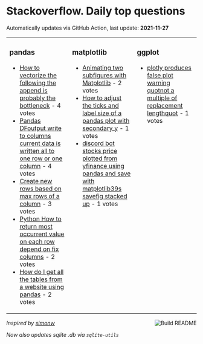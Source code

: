 # Stackoverflow. Daily top questions 

Automatically updates via GitHub Action, last update: **<!-- date starts -->2021-11-27<!-- date ends -->**


<table><tr><td valign="top" width="33%">

### pandas
<!-- pandas starts -->
* [How to vectorize the following the append is probably the bottleneck](https://stackoverflow.com/questions/70136823/how-to-vectorize-the-following-the-append-is-probably-the-bottleneck) - 4 votes
* [Pandas DFoutput write to columns current data is written all to one row or one column](https://stackoverflow.com/questions/70131810/pandas-df-output-write-to-columns-current-data-is-written-all-to-one-row-or-one) - 4 votes
* [Create new rows based on max rows of a column](https://stackoverflow.com/questions/70131912/create-new-rows-based-on-max-rows-of-a-column) - 3 votes
* [Python  How to return most occurrent value on each row depend on fix columns](https://stackoverflow.com/questions/70135365/python-how-to-return-most-occurrent-value-on-each-row-depend-on-fix-columns) - 2 votes
* [How do I get all the tables from a website using pandas](https://stackoverflow.com/questions/70135002/how-do-i-get-all-the-tables-from-a-website-using-pandas) - 2 votes
<!-- pandas ends -->
</td><td valign="top" width="34%">


### matplotlib
<!-- matplotlib starts -->
* [Animating two subfigures with Matplotlib](https://stackoverflow.com/questions/70137017/animating-two-subfigures-with-matplotlib) - 2 votes
* [How to adjust the ticks and label size of a pandas plot with secondary_y](https://stackoverflow.com/questions/70133501/how-to-adjust-the-ticks-and-label-size-of-a-pandas-plot-with-secondary-y) - 1 votes
* [discord bot stocks price plotted from yfinance using pandas and save with matplotlib39s savefig stacked up](https://stackoverflow.com/questions/70133748/discord-bot-stocks-price-plotted-from-yfinance-using-pandas-and-save-with-matplo) - 1 votes
<!-- matplotlib ends -->
</td><td valign="top" width="34%">


### ggplot
<!-- ggplot2 starts -->
* [plotly produces false plot  warning quotnot a multiple of replacement lengthquot](https://stackoverflow.com/questions/70137271/plotly-produces-false-plot-warning-not-a-multiple-of-replacement-length) - 1 votes
<!-- ggplot2 ends -->
</td></tr></table>

<a href="https://github.com/hp0404/hp0404/actions"><img src="https://github.com/hp0404/hp0404/workflows/Build%20README/badge.svg" align="right" alt="Build README"></a> <p>*Inspired by  [simonw](https://github.com/simonw/simonw)*</p> <p> *Now also updates sqlite .db via `sqlite-utils`* </p>
